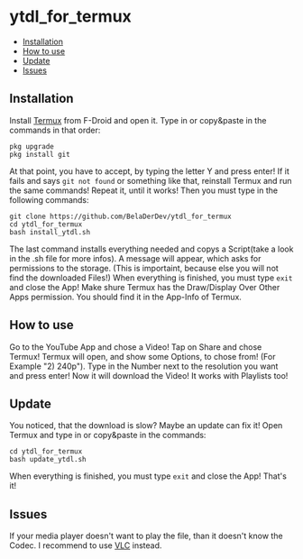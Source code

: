 # ytdl_for_termux

* [Installation](#installation)
* [How to use](#how-to-use)
* [Update](#update)
* [Issues](#issues)

## Installation
Install [Termux](https://f-droid.org/de/packages/com.termux/)
from F-Droid and open it.
Type in or copy&paste in the commands in that order:
```
pkg upgrade
pkg install git
```
At that point, you have to accept, by typing the letter Y and press enter!
If it fails and says `git not found` or something like that, reinstall Termux and run the same commands! Repeat it, until it works!
Then you must type in the following commands:
```
git clone https://github.com/BelaDerDev/ytdl_for_termux
cd ytdl_for_termux
bash install_ytdl.sh
```
The last command installs everything needed and copys a Script(take a look in the .sh file for more infos).
A message will appear, which asks for permissions to the storage. (This is importaint, because else you will not find the downloaded Files!)
When everything is finished, you must type
```exit```
and close the App! Make shure Termux has the Draw/Display Over Other Apps permission. You should find it in the App-Info of Termux.

## How to use
Go to the YouTube App and chose a Video! Tap on Share and chose Termux!
Termux will open, and show some Options, to chose from! (For Example "2) 240p"). Type in the Number next to the resolution you want and press enter!
Now it will download the Video! It works with Playlists too!

## Update
You noticed, that the download is slow? Maybe an update can fix it!
Open Termux and type in or copy&paste in the commands:
```
cd ytdl_for_termux
bash update_ytdl.sh
```
When everything is finished, you must type
```exit```
and close the App!
That's it!

## Issues
If your media player doesn't want to play the file, than it doesn't know the Codec. I recommend to use [VLC](https://play.google.com/store/apps/details?id=org.videolan.vlc)
instead.
